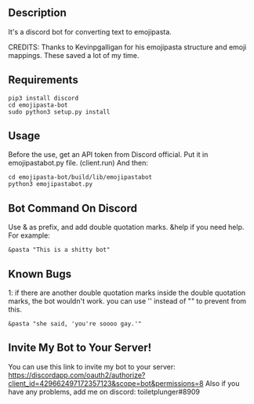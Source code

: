 ## Description

It's a discord bot for converting text to emojipasta.

CREDITS: Thanks to Kevinpgalligan for his emojipasta structure and emoji mappings.
These saved a lot of my time.

## Requirements
```
pip3 install discord
cd emojipasta-bot
sudo python3 setup.py install
```

## Usage

Before the use, get an API token from Discord official.
Put it in emojipastabot.py file. (client.run)
And then:
```
cd emojipasta-bot/build/lib/emojipastabot
python3 emojipastabot.py
```

## Bot Command On Discord
Use & as prefix, and add double quotation marks. &help if you need help.
For example:
```
&pasta "This is a shitty bot"
```


## Known Bugs
1: if there are another double quotation marks inside the double quotation marks, the bot wouldn't work.
you can use '' instead of "" to prevent from this.
```
&pasta "she said, 'you're soooo gay.'"
```

## Invite My Bot to Your Server!
You can use this link to invite my bot to your server:
https://discordapp.com/oauth2/authorize?client_id=429662497172357123&scope=bot&permissions=8
Also if you have any problems, add me on discord: toiletplunger#8909
